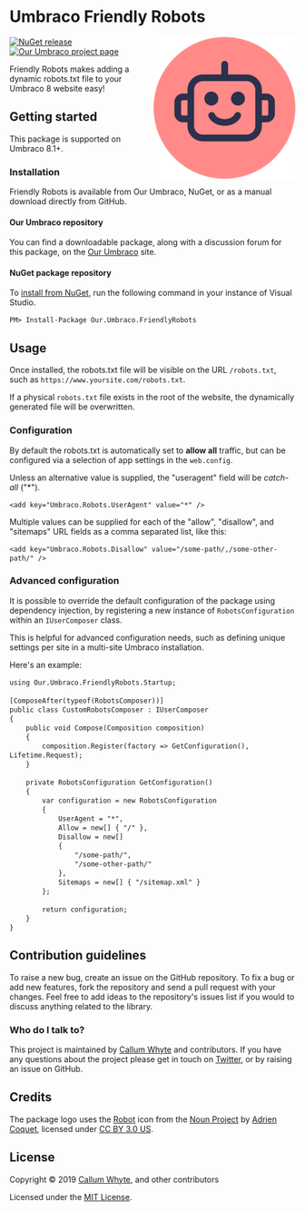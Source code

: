 # Umbraco Friendly Robots

<img src="docs/img/logo.png?raw=true" alt="Umbraco Friendly Sitemap" width="250" align="right" />

[![NuGet release](https://img.shields.io/nuget/v/Our.Umbraco.FriendlyRobots.svg)](https://www.nuget.org/packages/Our.Umbraco.FriendlyRobots/)
[![Our Umbraco project page](https://img.shields.io/badge/our-umbraco-orange.svg)](https://our.umbraco.com/projects/website-utilities/friendly-robots/)

Friendly Robots makes adding a dynamic robots.txt file to your Umbraco 8 website easy!

## Getting started

This package is supported on Umbraco 8.1+.

### Installation

Friendly Robots is available from Our Umbraco, NuGet, or as a manual download directly from GitHub.

#### Our Umbraco repository

You can find a downloadable package, along with a discussion forum for this package, on the [Our Umbraco](https://our.umbraco.com/projects/website-utilities/friendly-robots/) site.

#### NuGet package repository

To [install from NuGet](https://www.nuget.org/packages/Our.Umbraco.FriendlyRobots/), run the following command in your instance of Visual Studio.

    PM> Install-Package Our.Umbraco.FriendlyRobots

## Usage

Once installed, the robots.txt file will be visible on the URL `/robots.txt`, such as `https://www.yoursite.com/robots.txt`.

If a physical `robots.txt` file exists in the root of the website, the dynamically generated file will be overwritten.

### Configuration

By default the robots.txt is automatically set to **allow all** traffic, but can be configured via a selection of app settings in the `web.config`.

Unless an alternative value is supplied, the "useragent" field will be *catch-all* ("*").

```
<add key="Umbraco.Robots.UserAgent" value="*" />
```

Multiple values can be supplied for each of the "allow", "disallow", and "sitemaps" URL fields as a comma separated list, like this:

```
<add key="Umbraco.Robots.Disallow" value="/some-path/,/some-other-path/" />
```

### Advanced configuration

It is possible to override the default configuration of the package using dependency injection, by registering a new instance of `RobotsConfiguration` within an `IUserComposer` class.

This is helpful for advanced configuration needs, such as defining unique settings per site in a multi-site Umbraco installation.

Here's an example:

```
using Our.Umbraco.FriendlyRobots.Startup;

[ComposeAfter(typeof(RobotsComposer))]
public class CustomRobotsComposer : IUserComposer
{
    public void Compose(Composition composition)
    {
        composition.Register(factory => GetConfiguration(), Lifetime.Request);
    }

    private RobotsConfiguration GetConfiguration()
    {
        var configuration = new RobotsConfiguration
        {
            UserAgent = "*",
            Allow = new[] { "/" },
            Disallow = new[]
            {
                "/some-path/",
                "/some-other-path/"
            },
            Sitemaps = new[] { "/sitemap.xml" }
        };

        return configuration;
    }
}
```

## Contribution guidelines

To raise a new bug, create an issue on the GitHub repository. To fix a bug or add new features, fork the repository and send a pull request with your changes. Feel free to add ideas to the repository's issues list if you would to discuss anything related to the library.

### Who do I talk to?

This project is maintained by [Callum Whyte](https://callumwhyte.com/) and contributors. If you have any questions about the project please get in touch on [Twitter](https://twitter.com/callumbwhyte), or by raising an issue on GitHub.

## Credits

The package logo uses the [Robot](https://thenounproject.com/term/search/2490617/) icon from the [Noun Project](https://thenounproject.com) by [Adrien Coquet](https://thenounproject.com/coquet_adrien/), licensed under [CC BY 3.0 US](https://creativecommons.org/licenses/by/3.0/us/).

## License

Copyright &copy; 2019 [Callum Whyte](https://callumwhyte.com/), and other contributors

Licensed under the [MIT License](LICENSE.md).